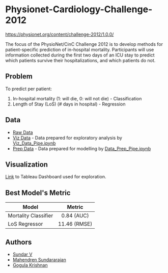 # Physionet-Cardiology-Challenge-2012

https://physionet.org/content/challenge-2012/1.0.0/

The focus of the PhysioNet/CinC Challenge 2012 is to develop methods for patient-specific prediction of in-hospital mortality. Participants will use information collected during the first two days of an ICU stay to predict which patients survive their hospitalizations, and which patients do not.

## Problem

To predict per patient:
1. In-hospital mortality (1: will die, 0: will not die) - Classification
2. Length of Stay (LoS) (# days in hospital) - Regression

## Data

* [Raw Data](https://github.com/Msundarv/Physionet-Cardiology-Challenge-2012/blob/master/Project_Data.zip)
* [Viz Data](https://github.com/Msundarv/Physionet-Cardiology-Challenge-2012/blob/master/Prep_Data/Viz_Data.zip) - Data prepared for exploratory analysis by [Viz_Data_Pipe.ipynb](https://github.com/Msundarv/Physionet-Cardiology-Challenge-2012/blob/master/Viz_Data_Pipe.ipynb)
* [Prep Data](https://github.com/Msundarv/Physionet-Cardiology-Challenge-2012/tree/master/Prep_Data) - Data prepared for modelling by [Data_Prep_Pipe.ipynb](https://github.com/Msundarv/Physionet-Cardiology-Challenge-2012/blob/master/Data_Prep_Pipe.ipynb)

## Visualization

[Link](https://public.tableau.com/profile/sundar.v2621#!/vizhome/PhysioNet/Dashboard1) to Tableau Dashboard used for exploration.

## Best Model's Metric


| Model        | Metric        | 
| ------------- |:-------------:|
| Mortality Classifier     | 0.84 (AUC)|
| LoS Regressor      | 11.46 (RMSE)     | 

## Authors

- [Sundar V](http://msundarv.com/)
- [Mahendren Sundararajan](https://www.linkedin.com/in/mahendrens)
- [Gogula Krishnan](https://sg.linkedin.com/in/gogulak)

